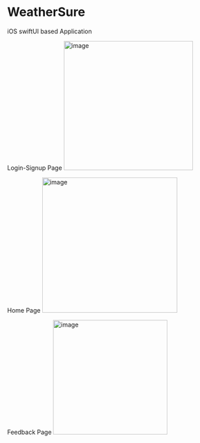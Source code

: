 # WeatherSure
iOS swiftUI based Application

Login-Signup Page
<img width="298" alt="image" src="https://user-images.githubusercontent.com/90343780/226982880-8d0cfe67-44af-488c-8312-fe9cd8166b3b.png">

Home Page
<img width="312" alt="image" src="https://user-images.githubusercontent.com/90343780/226982707-207bd60e-2a1f-4337-bb8b-39bbdf32f163.png">

Feedback Page
<img width="264" alt="image" src="https://user-images.githubusercontent.com/90343780/226983003-f16396d9-ac12-43a8-b5ae-cd038e003de8.png">
